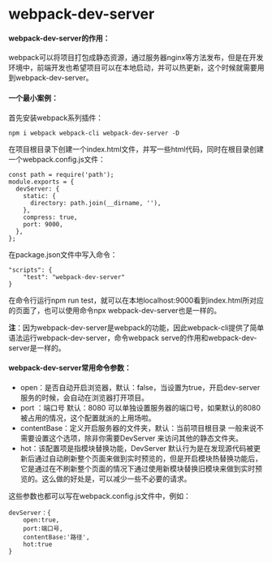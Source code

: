 # webpack-dev-server

#### **webpack-dev-server的作用**：

webpack可以将项目打包成静态资源，通过服务器nginx等方法发布，但是在开发环境中，前端开发也希望项目可以在本地启动，并可以热更新，这个时候就需要用到webpack-dev-server。

#### **一个最小案例**：

首先安装webpack系列插件：

```
npm i webpack webpack-cli webpack-dev-server -D
```

在项目根目录下创建一个index.html文件，并写一些html代码，同时在根目录创建一个webpack.config.js文件：

```
const path = require('path');
module.exports = {
  devServer: {
    static: {
      directory: path.join(__dirname, ''),
    },
    compress: true,
    port: 9000,
  },
};
```
在package.json文件中写入命令：

```
"scripts": {
    "test": "webpack-dev-server"
}
```
在命令行运行npm run test，就可以在本地localhost:9000看到index.html所对应的页面了，也可以使用命令npx webpack-dev-server也是一样的。

**注**：因为webpack-dev-server是webpack的功能，因此webpack-cli提供了简单语法运行webpack-dev-server，命令webpack serve的作用和webpack-dev-server是一样的。

#### **webpack-dev-server常用命令参数**：

- open：是否自动开启浏览器，默认：false，当设置为true，开启dev-server服务的时候，会自动在浏览器打开项目。
- port ：端口号 默认：8080 可以单独设置服务器的端口号，如果默认的8080被占用的情况，这个配置就派的上用场啦。
- contentBase：定义开启服务器的文件夹，默认：当前项目根目录 一般来说不需要设置这个选项，除非你需要DevServer 来访问其他的静态文件夹。
- hot：该配置项是指模块替换功能，DevServer 默认行为是在发现源代码被更新后通过自动刷新整个页面来做到实时预览的，但是开启模块热替换功能后，它是通过在不刷新整个页面的情况下通过使用新模块替换旧模块来做到实时预览的。这么做的好处是，可以减少一些不必要的请求。

这些参数也都可以写在webpack.config.js文件中，例如：

```
devServer：{
    open:true,
    port:端口号,
    contentBase:'路径',
    hot:true
}
```